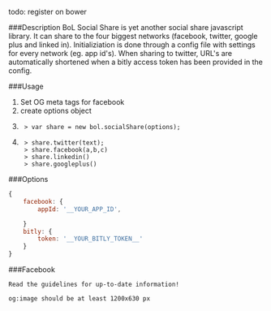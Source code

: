 todo: register on bower




###Description
BoL Social Share is yet another social share javascript library. It can share to the four biggest networks (facebook, twitter, google plus and linked in). Initializiation is done through a config file with settings for every network (eg. app id's). When sharing to twitter, URL's are automatically shortened when a bitly access token has been provided in the config.


###Usage

1. Set OG meta tags for facebook
2. create options object
3.      > var share = new bol.socialShare(options);
4.      > share.twitter(text);
        > share.facebook(a,b,c)
        > share.linkedin()
        > share.googleplus()

###Options
```javascript
{
    facebook: {
        appId: '__YOUR_APP_ID',

    }
    bitly: {
        token: '__YOUR_BITLY_TOKEN__'
    }
}
```


###Facebook

    Read the guidelines for up-to-date information!

    og:image should be at least 1200x630 px
